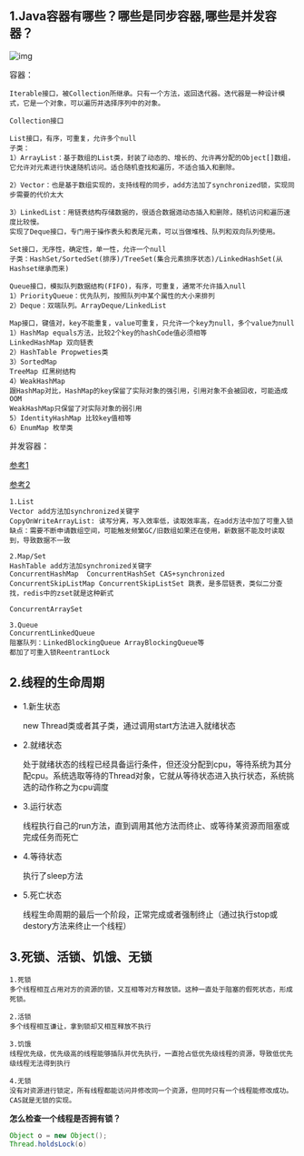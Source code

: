 ## 1.Java容器有哪些？哪些是同步容器,哪些是并发容器？

![img](https://img-blog.csdnimg.cn/20190213131312518.png)

容器：

```text
Iterable接口，被Collection所继承。只有一个方法，返回迭代器。迭代器是一种设计模式，它是一个对象，可以遍历并选择序列中的对象。

Collection接口

List接口，有序，可重复，允许多个null
子类：
1）ArrayList：基于数组的List类，封装了动态的、增长的、允许再分配的Object[]数组，它允许对元素进行快速随机访问。适合随机查找和遍历，不适合插入和删除。

2）Vector：也是基于数组实现的，支持线程的同步，add方法加了synchronized锁，实现同步需要的代价太大

3）LinkedList：用链表结构存储数据的，很适合数据逇动态插入和删除，随机访问和遍历速度比较慢。
实现了Deque接口，专门用于操作表头和表尾元素，可以当做堆栈、队列和双向队列使用。

Set接口，无序性，确定性，单一性，允许一个null
子类：HashSet/SortedSet(排序)/TreeSet(集合元素排序状态)/LinkedHashSet(从Hashset继承而来)

Queue接口，模拟队列数据结构(FIFO)，有序，可重复，通常不允许插入null
1）PriorityQueue：优先队列，按照队列中某个属性的大小来排列
2）Deque：双端队列。ArrayDeque/LinkedList

Map接口，键值对，key不能重复，value可重复，只允许一个key为null，多个value为null
1）HashMap equals方法，比较2个key的hashCode值必须相等
LinkedHashMap 双向链表
2）HashTable Propweties类
3）SortedMap
TreeMap 红黑树结构
4）WeakHashMap
跟HashMap对比，HashMap的key保留了实际对象的强引用，引用对象不会被回收，可能造成OOM
WeakHashMap只保留了对实际对象的弱引用
5）IdentityHashMap 比较key值相等
6）EnumMap 枚举类
```

并发容器：

[参考1](<https://www.cnblogs.com/jing99/p/10733597.html>)

[参考2](<https://www.cnblogs.com/konck/p/9473665.html>)

```text
1.List
Vector add方法加synchronized关键字
CopyOnWriteArrayList: 读写分离，写入效率低，读取效率高，在add方法中加了可重入锁
缺点：需要不断申请数组空间，可能触发频繁GC/旧数组如果还在使用，新数据不能及时读取到，导致数据不一致

2.Map/Set
HashTable add方法加synchronized关键字
ConcurrentHashMap  ConcurrentHashSet CAS+synchronized
ConcurrentSkipListMap ConcurrentSkipListSet 跳表，是多层链表，类似二分查找，redis中的zset就是这种新式

ConcurrentArraySet

3.Queue
ConcurrentLinkedQueue 
阻塞队列：LinkedBlockingQueue ArrayBlockingQueue等
都加了可重入锁ReentrantLock
```



## 2.线程的生命周期

* 1.新生状态

  new Thread类或者其子类，通过调用start方法进入就绪状态

* 2.就绪状态

  处于就绪状态的线程已经具备运行条件，但还没分配到cpu，等待系统为其分配cpu。系统选取等待的Thread对象，它就从等待状态进入执行状态，系统挑选的动作称之为cpu调度

* 3.运行状态

  线程执行自己的run方法，直到调用其他方法而终止、或等待某资源而阻塞或完成任务而死亡

* 4.等待状态

  执行了sleep方法

* 5.死亡状态

  线程生命周期的最后一个阶段，正常完成或者强制终止（通过执行stop或destory方法来终止一个线程）



## 3.死锁、活锁、饥饿、无锁

```text
1.死锁
多个线程相互占用对方的资源的锁，又互相等对方释放锁。这种一直处于阻塞的假死状态，形成死锁。

2.活锁
多个线程相互谦让，拿到锁却又相互释放不执行

3.饥饿
线程优先级，优先级高的线程能够插队并优先执行，一直抢占低优先级线程的资源，导致低优先级线程无法得到执行

4.无锁
没有对资源进行锁定，所有线程都能访问并修改同一个资源，但同时只有一个线程能修改成功。CAS就是无锁的实现。
```

**怎么检查一个线程是否拥有锁？**

```java
Object o = new Object();
Thread.holdsLock(o)
```



